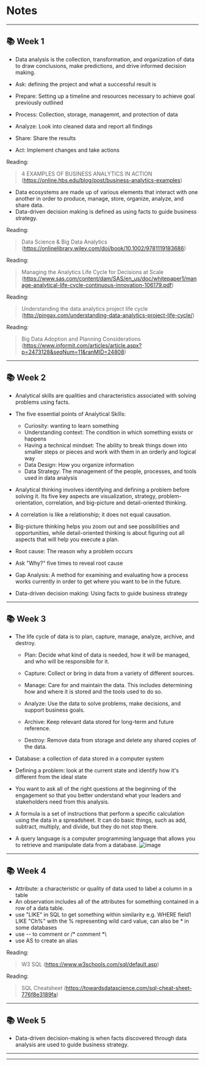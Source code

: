 # Notes 
_______________________
## :books: Week 1

- Data analysis is the collection, transformation, and organization of data to draw conclusions, make predictions, and drive informed decision making.

- Ask: defining the project and what a successful result is
- Prepare: Setting up a timeline and resources necessary to achieve goal previously outlined
- Process: Collection, storage, managemnt, and protection of data
- Analyze: Look into cleaned data and report all findings
- Share: Share the results
- Act: Implement changes and take actions

Reading: 

> 4 EXAMPLES OF BUSINESS ANALYTICS IN ACTION (https://online.hbs.edu/blog/post/business-analytics-examples)

- Data ecosystems are made up of various elements that interact with one another in order to produce, manage, store, organize, analyze, and share data.
- Data-driven decision making is defined as using facts to guide business strategy.

Reading:

> Data Science & Big Data Analytics (https://onlinelibrary.wiley.com/doi/book/10.1002/9781119183686)

Reading: 

> Managing the Analytics Life Cycle for Decisions at Scale (https://www.sas.com/content/dam/SAS/en_us/doc/whitepaper1/manage-analytical-life-cycle-continuous-innovation-106179.pdf)

Reading: 

> Understanding the data analytics project life cycle (http://pingax.com/understanding-data-analytics-project-life-cycle/)

Reading: 

> Big Data Adoption and Planning Considerations (https://www.informit.com/articles/article.aspx?p=2473128&seqNum=11&ranMID=24808) 
_______________________
## :books: Week 2

- Analytical skills are qualities and characteristics associated with solving problems using facts.
- The five essential points of Analytical Skills: 
  - Curiosity: wanting to learn something
  - Understanding context: The condition in which something exists or happens
  - Having a technical mindset: The ability to break things down into smaller steps or pieces and work with them in an orderly and logical way
  - Data Design: How you organize information
  - Data Strategy: The management of the people, processes, and tools used in data analysis 

- Analytical thinking involves identifying and defining a problem before solving it. Its five key aspects are visualization, strategy, problem-orientation, correlation, and big-picture and detail-oriented thinking.
- A correlation is like a relationship; it does not equal causation.
- Big-picture thinking helps you zoom out and see possibilities and opportunities, while detail-oriented thinking is about figuring out all aspects that will help you execute a plan.
- Root cause: The reason why a problem occurs
- Ask "Why?" five times to reveal root cause
- Gap Analysis: A method for examining and evaluating how a process works currently in order to get where you want to be in the future.
- Data-driven decision making: Using facts to guide business strategy
_______________________
## :books: Week 3

- The life cycle of data is to plan, capture, manage, analyze, archive, and destroy.
  - Plan: Decide what kind of data is needed, how it will be managed, and who will be responsible for it.

  - Capture: Collect or bring in data from a variety of different sources.
  - Manage: Care for and maintain the data. This includes determining how and where it is stored and the tools used to do so.
  - Analyze: Use the data to solve problems, make decisions, and support business goals.
  - Archive: Keep relevant data stored for long-term and future reference.
  - Destroy: Remove data from storage and delete any shared copies of the data.
  
- Database: a collection of data stored in a computer system
- Defining a problem: look at the current state and identify how it's different from the ideal state
- You want to ask all of the right questions at the beginning of the engagement so that you better understand what your leaders and stakeholders need from this analysis.
- A formula is a set of instructions that perform a specific calculation using the data in a spreadsheet. It can do basic things, such as add, subtract, multiply, and divide, but they do not stop there.
- A query language is a computer programming language that allows you to retrieve and manipulate data from a database. 
![image](https://user-images.githubusercontent.com/109057183/221278645-134b0356-3158-4987-86ff-691081596c4f.png)

_______________________
## :books: Week 4

- Attribute: a characteristic or quality of data used to label a column in a table
- An observation includes all of the attributes for something contained in a row of a data table.
- use "LIKE" in SQL to get something within similarity e.g. WHERE field1 LIKE "Ch%" with the % representing wild card value, can also be * in some databases
- use -- to comment or /* comment *\
- use AS to create an alias

Reading:

> W3 SQL (https://www.w3schools.com/sql/default.asp)

Reading:

> SQL Cheatsheet (https://towardsdatascience.com/sql-cheat-sheet-776f8e3189fa)


_______________________
## :books: Week 5

- Data-driven decision-making is when facts discovered through data analysis are used to guide business strategy.
_______________________
_______________________
